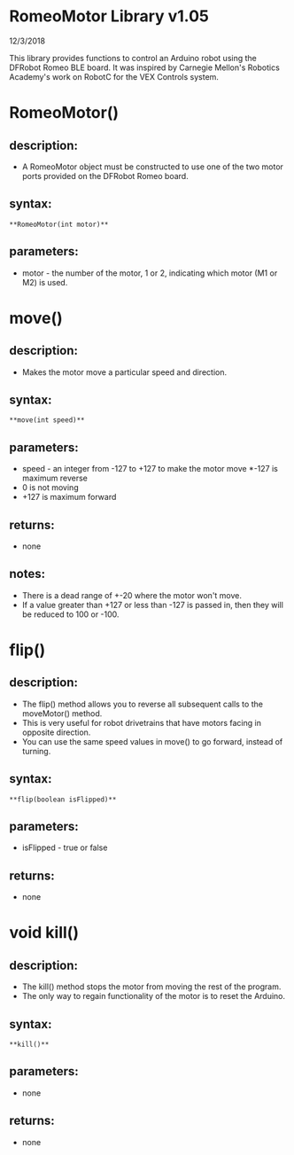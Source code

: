 # RomeoMotor Library v1.05
12/3/2018

This library provides functions to control an Arduino robot using the DFRobot Romeo BLE board.
It was inspired by Carnegie Mellon's Robotics Academy's work on RobotC for the VEX Controls system.

# RomeoMotor()
## description:
* A RomeoMotor object must be constructed to use one of the two motor ports provided on the DFRobot Romeo board.
## syntax:
    **RomeoMotor(int motor)**
## parameters:
* motor - the number of the motor, 1 or 2, indicating which motor (M1 or M2) is used.

# move()
## description:
* Makes the motor move a particular speed and direction.
## syntax:
    **move(int speed)**
## parameters:
* speed - an integer from -127 to +127 to make the motor move
 *-127 is maximum reverse
 * 0 is not moving
 * +127 is maximum forward
 ## returns:
 * none
## notes:
* There is a dead range of +-20 where the motor won't move.
* If a value greater than +127 or less than -127 is passed in, then they will be reduced to 100 or -100.

# flip()
## description:
* The flip() method allows you to reverse all subsequent calls to the moveMotor() method.
* This is very useful for robot drivetrains that have motors facing in opposite direction.
* You can use the same speed values in move() to go forward, instead of turning.
## syntax:
    **flip(boolean isFlipped)**
## parameters:
* isFlipped - true or false
 ## returns:
 * none
  
# void kill()
## description:
* The kill() method stops the motor from moving the rest of the program.
* The only way to regain functionality of the motor is to reset the Arduino.
## syntax:
    **kill()**
 ## parameters:
 * none
 ## returns:
 * none

  
